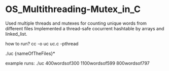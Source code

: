 # OS_Multithreading-Mutex_in_C
Used multiple threads and mutexes for counting unique words from different files
Implemented a thread-safe cocurrent hashtable by arrays and linked_list.

how to run?
cc -o uc uc.c -pthread

./uc {nameOfTheFiles}*

example runs:
./uc 400wordsof300 1100wordsof599 800wordsof797






